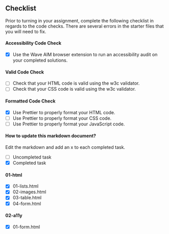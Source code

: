 ## Checklist

Prior to turning in your assignment, complete the following checklist in regards to the code checks. There are several errors in the starter files that you will need to fix.

#### Accessibility Code Check

- [x] Use the Wave AIM browser extension to run an accessibility audit on your completed solutions.

#### Valid Code Check

- [ ] Check that your HTML code is valid using the w3c validator.
- [ ] Check that your CSS code is valid using the w3c validator.

#### Formatted Code Check

- [x] Use Prettier to properly format your HTML code.
- [ ] Use Prettier to properly format your CSS code.
- [ ] Use Prettier to properly format your JavaScript code.

#### How to update this markdown document?

Edit the markdown and add an x to each completed task.

- [ ] Uncompleted task
- [x] Completed task

#### 01-html

- [x] 01-lists.html
- [x] 02-images.html
- [x] 03-table.html
- [x] 04-form.html

#### 02-a11y

- [x] 01-form.html
